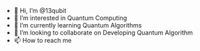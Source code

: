 - 👋 Hi, I’m @13qubit
- 👀 I’m interested in Quantum Computing
- 🌱 I’m currently learning Quantum Algorithms 
- 💞️ I’m looking to collaborate on Developing Quantum Algorithm
- 📫 How to reach me

<!---
13qubit/13qubit is a ✨ special ✨ repository because its `README.md` (this file) appears on your GitHub profile.
You can click the Preview link to take a look at your changes.
--->
